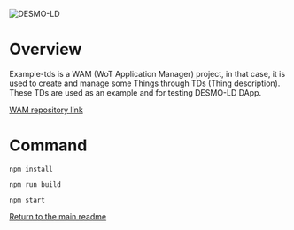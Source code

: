 ![DESMO-LD](https://github.com/vaimee/desmo/blob/8a741e1542162dd4517a90a2ab37f42a58a8fd7f/imgs/desmo-logo.png)

# Overview

Example-tds is a WAM (WoT Application Manager) project, in that case, it is used to create and manage some Things through TDs (Thing description). These TDs are used as an example and for testing DESMO-LD DApp.

[WAM repository link](https://github.com/UniBO-PRISMLab/wam)

# Command

```
npm install
```

```
npm run build
```

```
npm start
```


[Return to the main readme](/README.md)